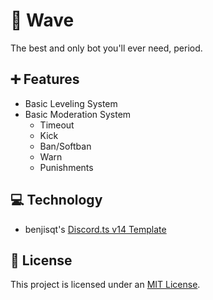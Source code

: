 # 🌊 Wave
The best and only bot you'll ever need, period.

## ➕ Features
- Basic Leveling System
- Basic Moderation System
  - Timeout
  - Kick
  - Ban/Softban
  - Warn
  - Punishments
 
## 💻 Technology
- benjisqt's [Discord.ts v14 Template](https://github.com/benjisqt/discordts-template-v14)
 
## 📄 License
This project is licensed under an [MIT License](https://github.com/benjisqt/wave-typescript/blob/main/LICENSE).
